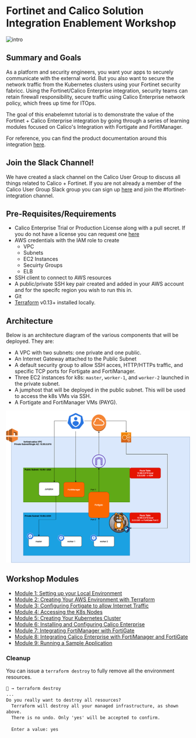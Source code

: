 # Fortinet and Calico Solution Integration Enablement Workshop
![intro](https://docs.projectcalico.org/images/intro/performance.png)

## Summary and Goals

As a platform and security engineers, you want your apps to securely communicate with the external world. But you also want to secure the network traffic from the Kubernetes clusters using your Fortinet security fabricc. Using the Fortinet/Calico Enterprise integration, security teams can retain firewall responsibility, secure traffic using Calico Enterprise network policy, which frees up time for ITOps.

The goal of this enabelemnt tutorial is to demonstrate the value of the Fortinet + Calico Enterprise integration by going through a series of learning modules focused on Calico's Integration with Fortigate and FortiManager.

For reference, you can find the product documentation around this integration [here](https://docs.tigera.io/security/firewall-integration).

## Join the Slack Channel!

We have created a slack channel on the Calico User Group to discuss all things related to Calico + Fortinet. If you are not already a member of the Calico User Group Slack group you can sign up [here](https://slack.projectcalico.org/) and join the #fortinet-integration channel.

## Pre-Requisites/Requirements

- Calico Enterprise Trial or Production License along with a pull secret. If you do not have a license you can request one [here](https://www.tigera.io/tigera-products/calico-enterprise-trial#installation-trial)
- AWS credentials with the IAM role to create
  * VPC
  * Subnets
  * EC2 Instances
  * Secuirty Groups
  * ELB
- SSH client to connect to AWS resources
- A public/private SSH key pair created and added in your AWS account and for the specifc region you wish to run this in.
- Git 
- [Terraform](https://learn.hashicorp.com/tutorials/terraform/install-cli) v0.13+ installed locally.

## Architecture

Below is an architecture diagram of the various components that will be deployed. They are:
- A VPC with two subnets: one private and one public.
- An Internet Gateway attached to the Public Subnet
- A default security group to allow SSH acces, HTTP/HTTPs traffic, and specific TCP ports for Fortigate and FortiManager.
- Three EC2 instances for k8s: `master`, `worker-1`, and  `worker-2` launched in the private subnet. 
- A jumphost that will be deployed in the public subnet. This will be used to access the k8s VMs via SSH.
- A Fortigate and FortiManager VMs (PAYG).


![img](img/arch.png)

## Workshop Modules

- [Module 1: Setting up your Local Environment](./modules/setting-up-local-env.md)
- [Module 2: Creating Your AWS Environment with Terraform](./modules/setting-up-aws.md)
- [Module 3: Configuring Fortigate to allow Internet Traffic](./modules/configuring-fortigate-to-allow-internet.md)
- [Module 4: Accessing the K8s Nodes](./modules/accessing-your-k8s-nodes.md)
- [Module 5: Creating Your Kubernetes Cluster](./modules/creating-your-k8s-cluster.md)
- [Module 6: Installing and Configuring Calico Enterprise](./modules/installing-calico.md)
- [Module 7: Integrating FortiManager with FortiGate](./modules/integrate-fortigate-fortimanager.md)
- [Module 8: Integrating Calico Enterprise with FortiManager and FortiGate](./modules/integrate-calico-fortigate.md)
- [Module 9: Running a Sample Application](./modules/deploy-app.md)


### Cleanup

You can issue a `terraform destroy` to fully remove all the environment resources.

```
🐯 → terraform destroy 
...
Do you really want to destroy all resources?
  Terraform will destroy all your managed infrastructure, as shown above.
  There is no undo. Only 'yes' will be accepted to confirm.

  Enter a value: yes
```


